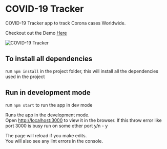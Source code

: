 # COVID-19 Tracker

COVID-19 Tracker app to track Corona cases Worldwide.

Checkout out the Demo [Here](https://covid19trackr.netlify.app/)

![COVID-19 Tracker](https://i.ibb.co/X87BqVY/Screenshot-2020-04-13-at-10-14-58.png)

## To install all dependencies

run `npm install` in the project folder, this will install all the dependencies used in the project

## Run in development mode

run `npm start` to run the app in dev mode

Runs the app in the development mode.<br />
Open [http://localhost:3000](http://localhost:3000) to view it in the browser.
If this throw error like port 3000 is busy run on some other port y/n - y

The page will reload if you make edits.<br />
You will also see any lint errors in the console.
